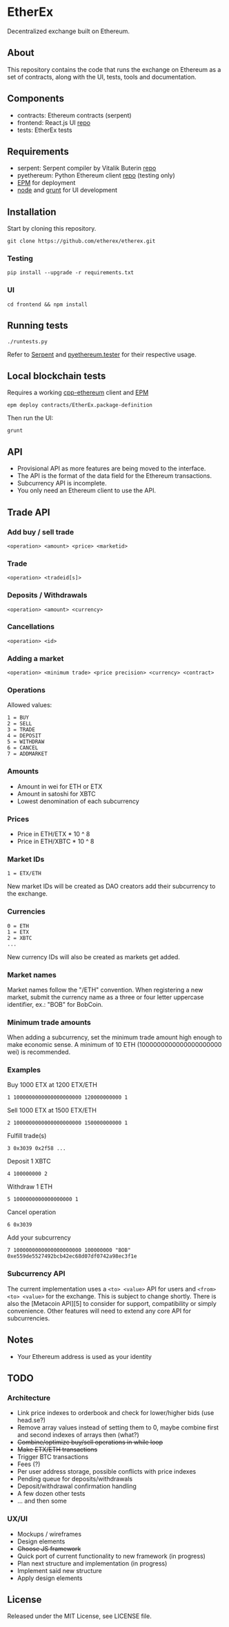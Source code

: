 EtherEx
=======

Decentralized exchange built on Ethereum.


About
-----

This repository contains the code that runs the exchange on Ethereum as a set of contracts, along with the UI, tests, tools and documentation.


Components
----------

* contracts: Ethereum contracts (serpent)
* frontend: React.js UI [repo](https://github.com/facebook/react)
* tests: EtherEx tests


Requirements
------------
* serpent: Serpent compiler by Vitalik Buterin [repo](https://github.com/ethereum/serpent)
* pyethereum: Python Ethereum client [repo](https://github.com/ethereum/pyethereum) (testing only)
* [EPM](https://github.com/project-douglas/epm) for deployment
* [node](http://nodejs.org/) and [grunt](http://gruntjs.com/) for UI development


Installation
------------

Start by cloning this repository.

```
git clone https://github.com/etherex/etherex.git
```

### Testing
```
pip install --upgrade -r requirements.txt
```

### UI
```
cd frontend && npm install
```


Running tests
-------------
```
./runtests.py
```

Refer to [Serpent](https://github.com/ethereum/serpent) and [pyethereum.tester](https://github.com/ethereum/pyethereum) for their respective usage.


Local blockchain tests
----------------------
Requires a working [cpp-ethereum](https://github.com/ethereum/cpp-ethereum) client and [EPM](https://github.com/project-douglas/epm)

```
epm deploy contracts/EtherEx.package-definition
```

Then run the UI:
```
grunt
```


API
---

* Provisional API as more features are being moved to the interface.
* The API is the format of the data field for the Ethereum transactions.
* Subcurrency API is incomplete.
* You only need an Ethereum client to use the API.


## Trade API

### Add buy / sell trade
```
<operation> <amount> <price> <marketid>
```


### Trade
```
<operation> <tradeid[s]>
```


### Deposits / Withdrawals
```
<operation> <amount> <currency>
```


### Cancellations
```
<operation> <id>
```


### Adding a market
```
<operation> <minimum trade> <price precision> <currency> <contract>
```


### Operations

Allowed values:
```
1 = BUY
2 = SELL
3 = TRADE
4 = DEPOSIT
5 = WITHDRAW
6 = CANCEL
7 = ADDMARKET
```


### Amounts

* Amount in wei for ETH or ETX
* Amount in satoshi for XBTC
* Lowest denomination of each subcurrency


### Prices

* Price in ETH/ETX * 10 ^ 8
* Price in ETH/XBTC * 10 ^ 8


### Market IDs
```
1 = ETX/ETH
```
New market IDs will be created as DAO creators add their subcurrency to the exchange.


### Currencies
```
0 = ETH
1 = ETX
2 = XBTC
...
```
New currency IDs will also be created as markets get added.


### Market names
Market names follow the "<name>/ETH" convention. When registering a new market, submit the currency name as a three or four letter uppercase identifier, ex.: "BOB" for BobCoin.


### Minimum trade amounts
When adding a subcurrency, set the minimum trade amount high enough to make economic sense. A minimum of 10 ETH (1000000000000000000000 wei) is recommended.


### Examples

Buy 1000 ETX at 1200 ETX/ETH
```
1 1000000000000000000000 120000000000 1
```

Sell 1000 ETX at 1500 ETX/ETH
```
2 1000000000000000000000 150000000000 1
```

Fulfill trade(s)
```
3 0x3039 0x2f58 ...
```

Deposit 1 XBTC
```
4 100000000 2
```

Withdraw 1 ETH
```
5 1000000000000000000 1
```

Cancel operation
```
6 0x3039
```

Add your subcurrency
```
7 1000000000000000000000 100000000 "BOB" 0xe559de5527492bcb42ec68d07df0742a98ec3f1e
```


### Subcurrency API

The current implementation uses a `<to> <value>` API for users and `<from> <to> <value>` for the exchange. This is subject to change shortly. There is also the [Metacoin API][5] to consider for support, compatibility or simply convenience. Other features will need to extend any core API for subcurrencies.


Notes
-----
* Your Ethereum address is used as your identity


TODO
----

### Architecture

* Link price indexes to orderbook and check for lower/higher bids (use head.se?)
* Remove array values instead of setting them to 0, maybe combine first and second indexes of arrays then (what?)
* ~~Combine/optimize buy/sell operations in while loop~~
* ~~Make ETX/ETH transactions~~
* Trigger BTC transactions
* Fees (?)
* Per user address storage, possible conflicts with price indexes
* Pending queue for deposits/withdrawals
* Deposit/withdrawal confirmation handling
* A few dozen other tests
* ... and then some

### UX/UI

* Mockups / wireframes
* Design elements
* ~~Choose JS framework~~
* Quick port of current functionality to new framework (in progress)
* Plan next structure and implementation (in progress)
* Implement said new structure
* Apply design elements


## License

Released under the MIT License, see LICENSE file.
